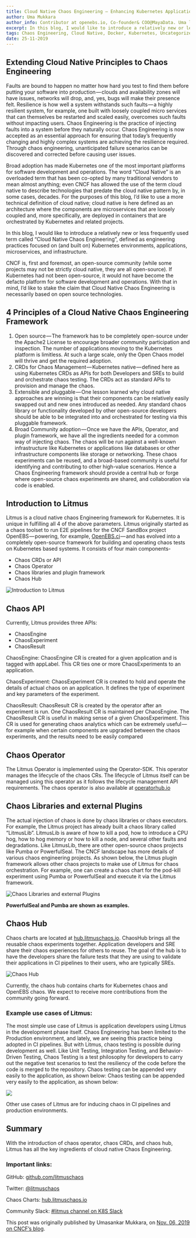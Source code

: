 ```yaml
---
title: Cloud Native Chaos Engineering — Enhancing Kubernetes Application Resiliency
author: Uma Mukkara
author_info: Contributor at openebs.io, Co-founder& COO@MayaData. Uma led product development in the early days of MayaData (CloudByte).
excerpt: In this blog, I would like to introduce a relatively new or less frequently used term called “Cloud Native Chaos Engineering”, defined as engineering practices focused on (and built on) Kubernetes environments, applications, microservices, and infrastructure.
tags: Chaos Engineering, Cloud Native, Docker, Kubernetes, Uncategorized
date: 25-11-2019
---
```


## Extending Cloud Native Principles to Chaos Engineering

Faults are bound to happen no matter how hard you test to find them before putting your software into production — clouds and availability zones will have issues, networks will drop, and, yes, bugs will make their presence felt. Resilience is how well a system withstands such faults — a highly resilient system, for example, one built with loosely coupled micro services that can themselves be restarted and scaled easily, overcomes such faults without impacting users. Chaos Engineering is the practice of injecting faults into a system before they naturally occur. Chaos Engineering is now accepted as an essential approach for ensuring that today’s frequently changing and highly complex systems are achieving the resilience required. Through chaos engineering, unanticipated failure scenarios can be discovered and corrected before causing user issues.

Broad adoption has made Kubernetes one of the most important platforms for software development and operations. The word “Cloud Native” is an overloaded term that has been co-opted by many traditional vendors to mean almost anything; even CNCF has allowed the use of the term cloud native to describe technologies that predate the cloud native pattern by, in some cases, decades. For the purposes of this blog, I’d like to use a more technical definition of cloud native; cloud native is here defined as an architecture where the components are microservices that are loosely coupled and, more specifically, are deployed in containers that are orchestrated by Kubernetes and related projects.

In this blog, I would like to introduce a relatively new or less frequently used term called “Cloud Native Chaos Engineering”, defined as engineering practices focused on (and built on) Kubernetes environments, applications, microservices, and infrastructure.

CNCF is, first and foremost, an open-source community (while some projects may not be strictly cloud native, they are all open-source). If Kubernetes had not been open-source, it would not have become the defacto platform for software development and operations. With that in mind, I’d like to stake the claim that Cloud Native Chaos Engineering is necessarily based on open source technologies.

## 4 Principles of a Cloud Native Chaos Engineering Framework

1. Open source — The framework has to be completely open-source under the Apache2 License to encourage broader community participation and inspection. The number of applications moving to the Kubernetes platform is limitless. At such a large scale, only the Open Chaos model will thrive and get the required adoption.
2. CRDs for Chaos Management — Kubernetes native — defined here as using Kubernetes CRDs as APIs for both Developers and SREs to build and orchestrate chaos testing. The CRDs act as standard APIs to provision and manage the chaos.
3. Extensible and pluggable — One lesson learned why cloud native approaches are winning is that their components can be relatively easily swapped out and new ones introduced as needed. Any standard chaos library or functionality developed by other open-source developers should be able to be integrated into and orchestrated for testing via this pluggable framework.
4. Broad Community adoption — Once we have the APIs, Operator, and plugin framework, we have all the ingredients needed for a common way of injecting chaos. The chaos will be run against a well-known infrastructure like Kubernetes or applications like databases or other infrastructure components like storage or networking. These chaos experiments can be reused, and a broad-based community is useful for identifying and contributing to other high-value scenarios. Hence a Chaos Engineering framework should provide a central hub or forge where open-source chaos experiments are shared, and collaboration via code is enabled.

## Introduction to Litmus

Litmus is a cloud native chaos Engineering framework for Kubernetes. It is unique in fulfilling all 4 of the above parameters. Litmus originally started as a chaos toolset to run E2E pipelines for the CNCF SandBox project OpenEBS — powering, for example, [OpenEBS.ci](https://openebs.ci/) — and has evolved into a completely open-source framework for building and operating chaos tests on Kubernetes based systems. It consists of four main components-

- Chaos CRDs or API
- Chaos Operator
- Chaos libraries and plugin framework
- Chaos Hub

![Introduction to Litmus](https://cdn-images-1.medium.com/max/800/0*GSvTfFh5KgBKM7M5.png)

## Chaos API

Currently, Litmus provides three APIs:

- ChaosEngine
- ChaosExperiment
- ChaosResult

ChaosEngine: ChaosEngine CR is created for a given application and is tagged with appLabel. This CR ties one or more ChaosExperiments to an application.

ChaosExperiment: ChaosExperiment CR is created to hold and operate the details of actual chaos on an application. It defines the type of experiment and key parameters of the experiment.

ChaosResult: ChaosResult CR is created by the operator after an experiment is run. One ChaosResult CR is maintained per ChaosEngine. The ChaosResult CR is useful in making sense of a given ChaosExperiment. This CR is used for generating chaos analytics which can be extremely useful — for example when certain components are upgraded between the chaos experiments, and the results need to be easily compared

## Chaos Operator

The Litmus Operator is implemented using the Operator-SDK. This operator manages the lifecycle of the chaos CRs. The lifecycle of Litmus itself can be managed using this operator as it follows the lifecycle management API requirements. The chaos operator is also available at [operatorhub.io](https://operatorhub.io/operator/litmuschaos)

## Chaos Libraries and external Plugins

The actual injection of chaos is done by chaos libraries or chaos executors. For example, the Litmus project has already built a chaos library called “LitmusLib”. LitmusLib is aware of how to kill a pod, how to introduce a CPU hog, how to hog memory or how to kill a node, and several other faults and degradations. Like LitmusLib, there are other open-source chaos projects like Pumba or PowerfulSeal. The CNCF landscape has more details of various chaos engineering projects. As shown below, the Litmus plugin framework allows other chaos projects to make use of Litmus for chaos orchestration. For example, one can create a chaos chart for the pod-kill experiment using Pumba or PowerfulSeal and execute it via the Litmus framework.

![Chaos Libraries and external Plugins](https://cdn-images-1.medium.com/max/800/0*0vm-YfScAxXoijFd.png)

**PowerfulSeal and Pumba are shown as examples.**

## Chaos Hub

Chaos charts are located at [hub.litmuschaos.io](https://hub.litmuschaos.io/). ChaosHub brings all the reusable chaos experiments together. Application developers and SRE share their chaos experiences for others to reuse. The goal of the hub is to have the developers share the failure tests that they are using to validate their applications in CI pipelines to their users, who are typically SREs.

![Chaos Hub](https://cdn-images-1.medium.com/max/800/0*22JUDGxtNFNcgU5J.png)

Currently, the chaos hub contains charts for Kubernetes chaos and OpenEBS chaos. We expect to receive more contributions from the community going forward.

### Example use cases of Litmus:

The most simple use case of Litmus is application developers using Litmus in the development phase itself. Chaos Engineering has been limited to the Production environment, and lately, we are seeing this practice being adopted in CI pipelines. But with Litmus, chaos testing is possible during development as well. Like Unit Testing, Integration Testing, and Behavior-Driven Testing, Chaos Testing is a test philosophy for developers to carry out the negative test scenarios to test the resiliency of the code before the code is merged to the repository. Chaos testing can be appended very easily to the application, as shown below: Chaos testing can be appended very easily to the application, as shown below:

![](https://cdn-images-1.medium.com/max/800/0*xT_x1Wd2TFyM2LfR.gif)

Other use cases of Litmus are for inducing chaos in CI pipelines and production environments.

## Summary

With the introduction of chaos operator, chaos CRDs, and chaos hub, Litmus has all the key ingredients of cloud native Chaos Engineering.

### Important links:

GitHub: [github.com/litmuschaos](https://github.com/litmuschaos/litmus)

Twitter: [@litmuschaos](https://twitter.com/litmuschaos)

Chaos Charts: [hub.litmuschaos.io](https://hub.litmuschaos.io/)

Community Slack: [#litmus channel on K8S Slack](https://kubernetes.slack.com/messages/CNXNB0ZTN)

This post was originally published by Umasankar Mukkara, on [Nov. 06, 2019 on CNCF’s blog](https://www.cncf.io/blog/2019/11/06/cloud-native-chaos-engineering-enhancing-kubernetes-application-resiliency/).
